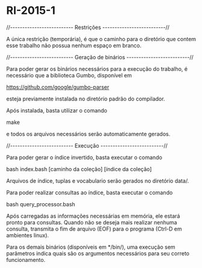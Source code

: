 # RI-2015-1
//--------------------------
Restrições
--------------------------//

A única restrição (temporária), é que o caminho para o diretório que contem esse
trabalho não possua nenhum espaço em branco.

//--------------------------
Geração de binários
--------------------------//

Para poder gerar os binários necessários para a execução do trabalho, é
necessário que a biblioteca Gumbo, disponível em

https://github.com/google/gumbo-parser

esteja previamente instalada no diretório padrão do compilador.

Após instalada, basta utilizar o comando

make

e todos os arquivos necessários serão automaticamente gerados.

//--------------------------
Execução
--------------------------//

Para poder gerar o índice invertido, basta executar o comando

bash index.bash [caminho da coleção] [índice da coleção]

Arquivos de índice, tuplas e vocabulario serão gerados no diretório data/.

Para poder realizar consultas ao índice, basta executar o comando

bash query\_processor.bash

Após carregadas as informações necessárias em memória, ele estará pronto
para consultas. Quando não se deseja mais realizar nenhuma consulta, transmita
o fim de arquivo (EOF) para o programa (Ctrl-D em ambientes linux).

Para os demais binários (disponíveis em \*/bin/), uma execução sem parâmetros
indica quais são os argumentos necessários para seu correto funcionamento.

